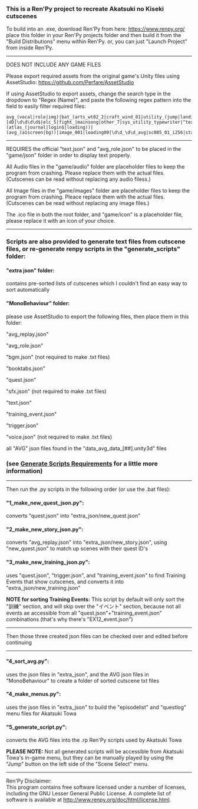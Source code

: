 ### This is a Ren'Py project to recreate Akatsuki no Kiseki cutscenes

To build into an .exe, download Ren'Py from here: https://www.renpy.org/
place this folder in your Ren'Py projects folder and then build it from the "Build Distributions" menu within Ren'Py.
or, you can just "Launch Project" from inside Ren'Py.

---

DOES NOT INCLUDE ANY GAME FILES

Please export required assets from the original game's Unity files using AssetStudio: <https://github.com/Perfare/AssetStudio>

If using AssetStudio to export assets, change the search type in the dropdown to "Regex (Name)", and paste the following regex pattern into the field to easily filter required files:

	avg_(vocal|role|img)|bat_(arts_wt02_2|craft_wind_01|utility_(jump|landing))|bcv_(oc00(1|2|3|4_hurt_02|6_(com_01|hurt_01)|8_c0(1_01|3_02))|sc020_sc01_0(4|5))|common_|dun_obj005_01_01|ed7v|^[eE][dD]\d\d\d\d$|elc_5|fight_|mainsong|other_7|sys_utility_typewriter|^text$|(atlas_(journal|login$|loading))|(avg_(a1screen|bg))|image_001|loading00|\d\d_\d\d_avg|sc085_01_i256|startbackground

---

REQUIRES the official "text.json" and "avg_role.json" to be placed in the "game/json" folder in order to display text properly.

All Audio files in the "game/audio" folder are placeholder files to keep the program from crashing.
Please replace them with the actual files.
(Cutscenes can be read without replacing any audio filess.)

All Image files in the "game/images" folder are placeholder files to keep the program from crashing.
Pleace replace them with the actual files.
(Cutscenes can be read without replacing any image files.)

The .ico file in both the root folder, and "game/icon" is a placeholder file, please replace it with an icon of your choice.

---

### Scripts are also provided to generate text files from cutscene files, or re-generate renpy scripts in the "generate_scripts" folder:

#### "extra json" folder: 
contains pre-sorted lists of cutscenes which I couldn't find an easy way to sort automatically

#### "MonoBehaviour" folder:  
please use AssetStudio to export the following files, then place them in this folder:

 "avg_replay.json"

 "avg_role.json"

 "bgm.json" (not required to make .txt files)

 "booktabs.json"

 "quest.json"

 "sfx.json" (not required to make .txt files)

 "text.json"

 "training_event.json"

 "trigger.json"

 "voice.json" (not required to make .txt files)


 all "AVG" json files found in the "data_avg_data_[##].unity3d" files

### (see [Generate Scripts Requirements](generate_scripts/MonoBehaviour/REQUIREMENTS.md) for a little more information)

---
Then run the .py scripts in the following order (or use the .bat files):

#### "1_make_new_quest_json.py":  
converts "quest.json" into "extra_json/new_quest.json" 

#### "2_make_new_story_json.py":  
converts "avg_replay.json" into "extra_json/new_story.json", using "new_quest.json" to match up scenes with their quest ID's

#### "3_make_new_training_json.py":  
uses "quest.json", "trigger.json", and "training_event.json" to find Training Events that show cutscenes, and converts it into "extra_json/new_training.json"

**NOTE for sorting Training Events:** This script by default will only sort the "訓練" section, and will skip over the "イベント" section, because not all events ae accessible from all "quest.json"+"training_event.json" combinations (that's why there's "EX12_event.json")

---

Then those three created json files can be checked over and edited before continuing

---

#### "4_sort_avg.py":  
uses the json files in "extra_json", and the AVG json files in "MonoBehaviour" to create a folder of sorted cutscene txt files

#### "4_make_menus.py":  
uses the json files in "extra_json" to build the "episodelist" and "questlog" menu files for Akatsuki Towa

#### "5_generate_script.py":  
converts the AVG files into the .rp Ren'Py scripts used by Akatsuki Towa

**PLEASE NOTE:** Not all generated scripts will be accessible from Akatsuki Towa's in-game menu, but they can be manually played by using the "Jump" button on the left side of the "Scene Select" menu.

---

Ren'Py Disclaimer:  
This program contains free software licensed under a number of licenses,
including the GNU Lesser General Public License. A complete list of software
is available at http://www.renpy.org/doc/html/license.html.
